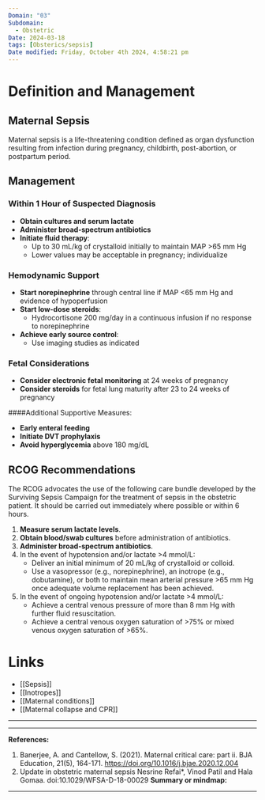 ```yaml
---
Domain: "03"
Subdomain:
  - Obstetric
Date: 2024-03-18
tags: [Obsterics/sepsis]
Date modified: Friday, October 4th 2024, 4:58:21 pm
---
```


# Definition and Management

## Maternal Sepsis

Maternal sepsis is a life-threatening condition defined as organ dysfunction resulting from infection during pregnancy, childbirth, post-abortion, or postpartum period.

## Management

### Within 1 Hour of Suspected Diagnosis

- **Obtain cultures and serum lactate**
- **Administer broad-spectrum antibiotics**
- **Initiate fluid therapy**:
	- Up to 30 mL/kg of crystalloid initially to maintain MAP >65 mm Hg
	- Lower values may be acceptable in pregnancy; individualize

### Hemodynamic Support

- **Start norepinephrine** through central line if MAP <65 mm Hg and evidence of hypoperfusion
- **Start low-dose steroids**:
	- Hydrocortisone 200 mg/day in a continuous infusion if no response to norepinephrine
- **Achieve early source control**:
	- Use imaging studies as indicated

### Fetal Considerations

- **Consider electronic fetal monitoring** at 24 weeks of pregnancy
- **Consider steroids** for fetal lung maturity after 23 to 24 weeks of pregnancy

####Additional Supportive Measures:

- **Early enteral feeding**
- **Initiate DVT prophylaxis**
- **Avoid hyperglycemia** above 180 mg/dL

## RCOG Recommendations

The RCOG advocates the use of the following care bundle developed by the Surviving Sepsis Campaign for the treatment of sepsis in the obstetric patient. It should be carried out immediately where possible or within 6 hours.

1. **Measure serum lactate levels**.
2. **Obtain blood/swab cultures** before administration of antibiotics.
3. **Administer broad-spectrum antibiotics**.
4. In the event of hypotension and/or lactate >4 mmol/L:
	- Deliver an initial minimum of 20 mL/kg of crystalloid or colloid.
	- Use a vasopressor (e.g., norepinephrine), an inotrope (e.g., dobutamine), or both to maintain mean arterial pressure >65 mm Hg once adequate volume replacement has been achieved.
5. In the event of ongoing hypotension and/or lactate >4 mmol/L:
	- Achieve a central venous pressure of more than 8 mm Hg with further fluid resuscitation.
	- Achieve a central venous oxygen saturation of >75% or mixed venous oxygen saturation of >65%.

# Links
- [[Sepsis]]
- [[Inotropes]]
- [[Maternal conditions]]
- [[Maternal collapse and CPR]]

---

---
**References:**

1. Banerjee, A. and Cantellow, S. (2021). Maternal critical care: part ii. BJA Education, 21(5), 164-171. https://doi.org/10.1016/j.bjae.2020.12.004
2. Update in obstetric maternal sepsis Nesrine Refai*, Vinod Patil and Hala Gomaa. doi:10.1029/WFSA-D-18-00029
**Summary or mindmap:**

---------------------------------------------------------------------------------------------
